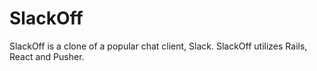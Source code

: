 # SlackOff

SlackOff is a clone of a popular chat client, Slack.  SlackOff utilizes Rails, React and Pusher.
